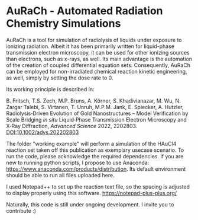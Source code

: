 # AuRaCh - Automated Radiation Chemistry Simulations

AuRaCh is a tool for simulation of radiolysis of liquids under exposure to ionizing radiation.
Albeit it has been primarily written for liquid-phase transmission electron microscopy, it can be used for other ionizing sources than electrons, such as x-rays, as well.
Its main advantage is the automation of the creation of coupled differential equation sets.
Consequently, AuRaCh can be employed for non-irradiated  chemical reaction kinetic engineering, as well, simply by setting the dose rate to 0. 

Its working principle is described in:

B. Fritsch, T.S. Zech, M.P. Bruns, A. Körner, S. Khadivianazar, M. Wu, N. Zargar Talebi, S. Virtanen, T. Unruh, M.P.M. Jank, E. Spiecker, A. Hutzler, Radiolysis‐Driven Evolution of Gold Nanostructures –
Model Verification by Scale Bridging _in situ_ Liquid‐Phase Transmission Electron
Microscopy and X‐Ray Diffraction, _Advanced Science_ 2022, 2202803. [DOI:10.1002/advs.202202803](https://doi.org/10.1002/advs.202202803)

The folder "working example" will perform a simulation of the HAuCl4 reaction set taken off this publication as exemplary usecase scenario.
To run the code, please acknowledge the required dependencies.
If you are new to running python scripts, I propose to use Anaconda: https://www.anaconda.com/products/distribution.
Its default environment should be able to run all files uploaded here.

I used Notepad++ to set up the reaction text file, so the spacing is adjusted to display properly using this software. https://notepad-plus-plus.org/ 

Naturally, this code is still under ongoing development. I invite you to contribute :)
